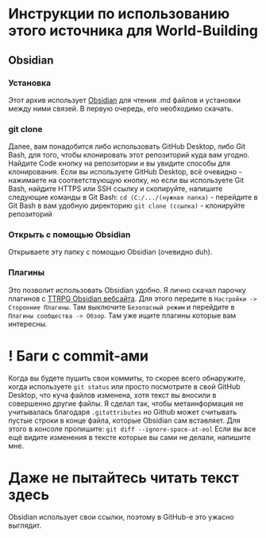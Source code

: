 # Инструкции по использованию этого источника для World-Building
## Obsidian
### Установка
Этот архив использует [Obsidian](https://obsidian.md/download) для чтения .md файлов и установки между ними связей. В первую очередь, его необходимо скачать.
### git clone
Далее, вам понадобится либо использовать GitHub Desktop, либо Git Bash, для того, чтобы клонировать этот репозиторий куда вам угодно. Найдите Code кнопку на репозитории и вы увидите способы для клонирования. Если вы используете GitHub Desktop, всё очевидно - нажимаете на соответствующую кнопку, но если вы используете Git Bash, найдите HTTPS или SSH ссылку и скопируйте, напишите следующие команды  в Git Bash:
	 `cd (С:/.../(нужная папка)` - перейдите в Git Bash в вам удобную директорию
	`git clone (ссылка)` - клонируйте репозиторий

### Открыть с помощью Obsidian
Открываете эту папку с помощью Obsidian (очевидно duh).

### Плагины
Это позволит использовать Obsidian удобно. Я лично скачал парочку плагинов с [TTRPG Obsidian вебсайта](https://obsidianttrpgtutorials.com/Obsidian+TTRPG+Tutorials/Plugin+Tutorials/Plugin+Tutorials). Для этого передите в `Настройки -> Сторонние Плагины`. Там выключите `Безопасный режим` и перейдите в `Плагины сообщества -> Обзор`. Там уже ищите плагины которые вам интересны.

# ! Баги с commit-ами
Когда вы будете пушить свои коммиты, то скорее всего обнаружите, когда используете `git status` или просто посмотрите в свой GitHub Desktop, что куча файлов изменена, хотя текст вы вносили в совершенно другие файлы. Я сделал так, чтобы метаинформация не учитывалась благодаря `.gitattributes` но Github может считывать пустые строки в конце файла, которые Obsidian сам вставляет. Для этого в консоле пропишите:
	`git diff --ignore-space-at-eol`
Если вы все ещё видите изменения в тексте которые вы сами не делали, напишите мне.

# Даже не пытайтесь читать текст здесь
Obsidian использует свои ссылки, поэтому в GitHub-е это ужасно выглядит.
